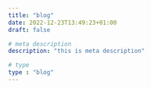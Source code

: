 ```yaml
---
title: "blog"
date: 2022-12-23T13:49:23+01:00
draft: false

# meta description
description: "this is meta description"

# type
type : "blog"
---
```

